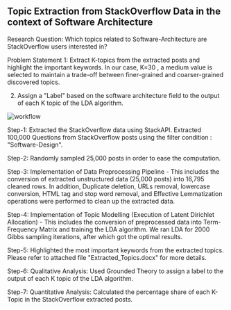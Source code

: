 ## Topic Extraction from StackOverflow Data in the context of Software Architecture

Research Question: Which topics related to Software-Architecture are StackOverflow users interested in?

Problem Statement 1: Extract K-topics from the extracted posts and highlight the important keywords. In our case, K=30 , a medium value is selected to maintain a trade-off between finer-grained and coarser-grained discovered topics.

2. Assign a "Label" based on the software architecture field to the output of each K topic of the LDA algorithm.  

![workflow](https://user-images.githubusercontent.com/45923445/89651126-baa7c180-d8c3-11ea-9717-d695600929fa.png)

Step-1: Extracted the StackOverflow data using StackAPI. Extracted 100,000 Questions from StackOverflow posts using the filter condition : "Software-Design".

Step-2: Randomly sampled 25,000 posts in order to ease the computation.

Step-3: Implementation of Data Preprocessing Pipeline - This includes the conversion of extracted unstructured data (25,000 posts) into 16,795 cleaned rows. In addition, Duplicate deletion, URLs removal, lowercase conversion, HTML tag and stop word removal, and Effective Lemmatization operations were performed to clean up the extracted data.

Step-4: Implementation of Topic Modelling (Execution of Latent Dirichlet Allocation) - This includes the conversion of preprocessed data into Term-Frequency Matrix and training the LDA algorithm. We ran LDA for 2000 Gibbs sampling iterations, after which got the optimal results.

Step-5: Highlighted the most important keywords from the extracted topics. Please refer to attached file "Extracted_Topics.docx" for more details.

Step-6: Qualitative Analysis: Used Grounded Theory to assign a label to the output of each K topic of the LDA algorithm.

Step-7: Quantitative Analysis: Calculated the percentage share of each K-Topic in the StackOverflow extracted posts.
